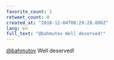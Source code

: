 ```yaml
---
favorite_count: 2
retweet_count: 0
created_at: "2018-12-04T00:29:28.000Z"
lang: en
full_text: "@bahmutov Well deserved!"
---
```


[@bahmutov](https://twitter.com/bahmutov) Well deserved!
